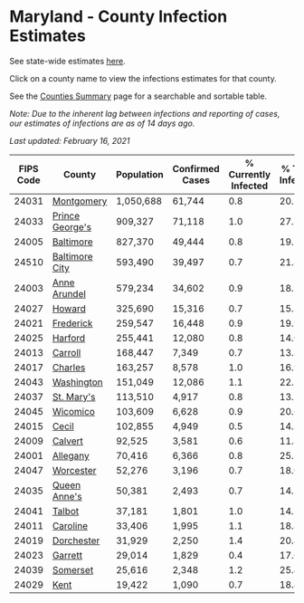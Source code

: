 # Maryland - County Infection Estimates

See state-wide estimates [here](/infections/us-md).

Click on a county name to view the infections estimates for that county.

See the [Counties Summary](/infections/summary-counties) page for a searchable and sortable table.

*Note: Due to the inherent lag between infections and reporting of cases, our estimates of infections are as of 14 days ago.*

*Last updated: February 16, 2021*

|   FIPS Code |                             County |   Population |   Confirmed Cases |   % Currently Infected |   % Total Infected |
|-------------|------------------------------------|--------------|-------------------|------------------------|--------------------|
|       24031 |           [Montgomery](montgomery) |    1,050,688 |            61,744 |                    0.8 |               20.1 |
|       24033 | [Prince George's](prince-george's) |      909,327 |            71,118 |                    1.0 |               27.7 |
|       24005 |             [Baltimore](baltimore) |      827,370 |            49,444 |                    0.8 |               19.2 |
|       24510 |   [Baltimore City](baltimore-city) |      593,490 |            39,497 |                    0.7 |               21.8 |
|       24003 |       [Anne Arundel](anne-arundel) |      579,234 |            34,602 |                    0.9 |               18.7 |
|       24027 |                   [Howard](howard) |      325,690 |            15,316 |                    0.7 |               15.1 |
|       24021 |             [Frederick](frederick) |      259,547 |            16,448 |                    0.9 |               19.9 |
|       24025 |                 [Harford](harford) |      255,441 |            12,080 |                    0.8 |               14.0 |
|       24013 |                 [Carroll](carroll) |      168,447 |             7,349 |                    0.7 |               13.8 |
|       24017 |                 [Charles](charles) |      163,257 |             8,578 |                    1.0 |               16.9 |
|       24043 |           [Washington](washington) |      151,049 |            12,086 |                    1.1 |               22.3 |
|       24037 |           [St. Mary's](st.-mary's) |      113,510 |             4,917 |                    0.8 |               13.1 |
|       24045 |               [Wicomico](wicomico) |      103,609 |             6,628 |                    0.9 |               20.6 |
|       24015 |                     [Cecil](cecil) |      102,855 |             4,949 |                    0.5 |               14.3 |
|       24009 |                 [Calvert](calvert) |       92,525 |             3,581 |                    0.6 |               11.8 |
|       24001 |               [Allegany](allegany) |       70,416 |             6,366 |                    0.8 |               25.3 |
|       24047 |             [Worcester](worcester) |       52,276 |             3,196 |                    0.7 |               18.0 |
|       24035 |       [Queen Anne's](queen-anne's) |       50,381 |             2,493 |                    0.7 |               14.5 |
|       24041 |                   [Talbot](talbot) |       37,181 |             1,801 |                    1.0 |               14.1 |
|       24011 |               [Caroline](caroline) |       33,406 |             1,995 |                    1.1 |               18.8 |
|       24019 |           [Dorchester](dorchester) |       31,929 |             2,250 |                    1.4 |               20.4 |
|       24023 |                 [Garrett](garrett) |       29,014 |             1,829 |                    0.4 |               17.0 |
|       24039 |               [Somerset](somerset) |       25,616 |             2,348 |                    1.2 |               25.4 |
|       24029 |                       [Kent](kent) |       19,422 |             1,090 |                    0.7 |               18.4 |